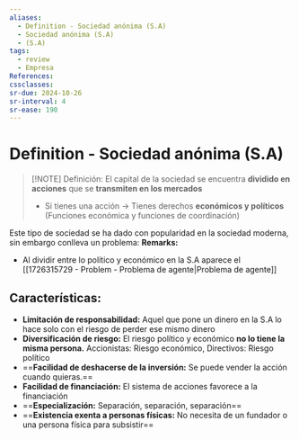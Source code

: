 ```yaml
---
aliases:
  - Definition - Sociedad anónima (S.A)
  - Sociedad anónima (S.A)
  - (S.A)
tags:
  - review
  - Empresa
References: 
cssclasses:
sr-due: 2024-10-26
sr-interval: 4
sr-ease: 190
---
```

# Definition - Sociedad anónima (S.A)

> [!NOTE] Definición:
> El capital de la sociedad se encuentra **dividido en acciones** que se **transmiten en los mercados**
> + Si tienes una acción → Tienes derechos **económicos y políticos** (Funciones económica y funciones de coordinación)

Este tipo de sociedad se ha dado con popularidad en la sociedad moderna, sin embargo conlleva un problema: 
**Remarks:** 
+ Al dividir entre lo político y económico en la S.A aparece el [[1726315729 - Problem - Problema de agente|Problema de agente]]

## Características:
+ **Limitación de responsabilidad:** Aquel que pone un dinero en la S.A lo hace solo con el riesgo de perder ese mismo dinero 
+ **Diversificación de riesgo:** El riesgo político y económico **no lo tiene la misma persona.** Accionistas: Riesgo económico, Directivos: Riesgo político
+ ==**Facilidad de deshacerse de la inversión:** Se puede vender la acción cuando quieras.==
+ **Facilidad de financiación:** El sistema de acciones favorece a la financiación
+ ==**Especialización:** Separación, separación, separación==
+ ==**Existencia exenta a personas físicas:** No necesita de un fundador o una persona física para subsistir==